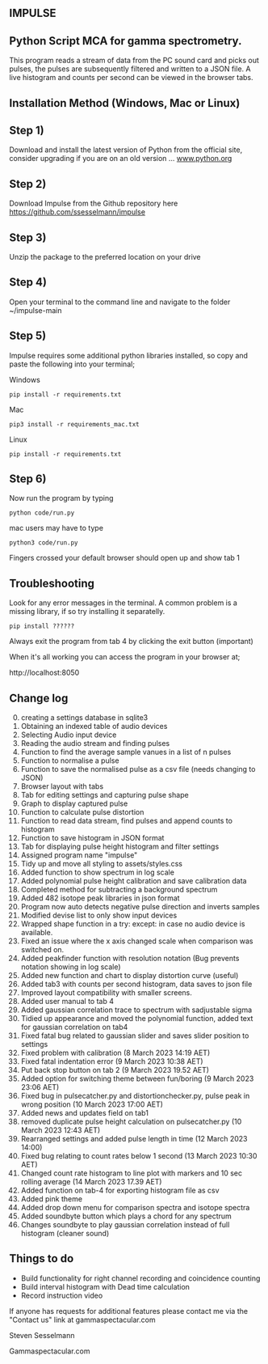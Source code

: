 IMPULSE
-------
Python Script MCA for gamma spectrometry.
----------------------------------------
 This program reads a stream of data from the PC sound card and picks out pulses, the pulses are subsequently filtered and written to a JSON file. A live histogram and counts per second can be viewed in the browser tabs. 
 
Installation Method (Windows, Mac or Linux)
-------------------------------------------
Step 1)
-------
Download and install the latest version of Python from the official site, consider upgrading if you are on an old version ... www.python.org

Step 2)
------- 
Download Impulse from the Github repository here https://github.com/ssesselmann/impulse

Step 3)
-------
Unzip the package to the preferred location on your drive

Step 4)
-------
Open your terminal to the command line and navigate to the folder ~/impulse-main

Step 5)
------- 
Impulse requires some additional python libraries installed, so copy and paste the following into your terminal;

Windows
```
pip install -r requirements.txt
```
Mac
```
pip3 install -r requirements_mac.txt
```
Linux
```
pip install -r requirements.txt
```

Step 6)
------- 
Now run the program by typing 
```
python code/run.py
```
mac users may have to type
```
python3 code/run.py
```
Fingers crossed your default browser should open up and show tab 1

Troubleshooting
---------------
Look for any error messages in the terminal. A common problem is a missing library, if so try installing it separatelly.
```
pip install ??????
```

Always exit the program from tab 4 by clicking the exit button (important)

When it's all working you can access the program in your browser at;

http://localhost:8050
 

Change log
------------------------

0) creating a settings database in sqlite3
1) Obtaining an indexed table of audio devices 
2) Selecting Audio input device
3) Reading the audio stream and finding pulses
4) Function to find the average sample vanues in a list of n pulses
5) Function to normalise a pulse
6) Function to save the normalised pulse as a csv file (needs changing to JSON)
7) Browser layout with tabs
8) Tab for editing settings and capturing pulse shape
9) Graph to display captured pulse
10) Function to calculate pulse distortion
11) Function to read data stream, find pulses and append counts to histogram
12) Function to save histogram in JSON format
13) Tab for displaying pulse height histogram and filter settings
14) Assigned program name "impulse"
15) Tidy up and move all styling to assets/styles.css
16) Added function to show spectrum in log scale
17) Added polynomial pulse height calibration and save calibration data
18) Completed method for subtracting a background spectrum
19) Added 482 isotope peak libraries in json format
20) Program now auto detects negative pulse direction and inverts samples
21) Modified devise list to only show input devices
22) Wrapped shape function in a try: except: in case no audio device is available.
23) Fixed an issue where the x axis changed scale when comparison was switched on.
24) Added peakfinder function with resolution notation (Bug prevents notation showing in log scale)
25) Added new function and chart to display distortion curve (useful) 
26) Added tab3 with counts per second histogram, data saves to json file
27) Improved layout compatibility with smaller screens.
28) Added user manual to tab 4
29) Added gaussian correlation trace to spectrum with sadjustable sigma
30) Tidied up appearance and moved the polynomial function, added text for gaussian correlation on tab4
31) Fixed fatal bug related to gaussian slider and saves slider position to settings
32) Fixed problem with calibration (8 March 2023 14:19 AET)
33) Fixed fatal indentation error (9 March 2023 10:38 AET)
34) Put back stop button on tab 2 (9 March 2023 19.52 AET)
35) Added option for switching theme between fun/boring (9 March 2023 23:06 AET)
36) Fixed bug in pulsecatcher.py and distortionchecker.py, pulse peak in wrong position (10 March 2023 17:00 AET)
37) Added news and updates field on tab1
38) removed duplicate pulse height calculation on pulsecatcher.py (10 March 2023 12:43 AET)
39) Rearranged settings and added pulse length in time (12 March 2023 14:00)
40) Fixed bug relating to count rates below 1 second (13 March 2023 10:30 AET)
41) Changed count rate histogram to line plot with markers and 10 sec rolling average (14 March 2023 17.39 AET)
42) Added function on tab-4 for exporting histogram file as csv
43) Added pink theme
44) Added drop down menu for comparison spectra and isotope spectra
45) Added soundbyte button which plays a chord for any spectrum
46) Changes soundbyte to play gaussian correlation instead of full histogram (cleaner sound)


Things to do
------------
* Build functionality for right channel recording and coincidence counting
* Build interval histogram with Dead time calculation 
* Record instruction video



If anyone has requests for additional features please contact me via the "Contact us" link at gammaspectacular.com


Steven Sesselmann

Gammaspectacular.com

